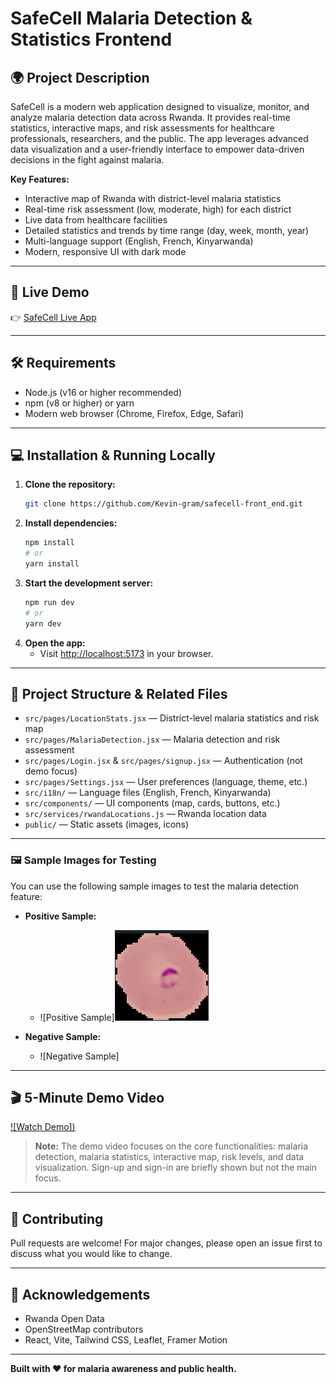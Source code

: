 # SafeCell Malaria Detection & Statistics Frontend

## 🌍 Project Description

SafeCell is a modern web application designed to visualize, monitor, and analyze malaria detection data across Rwanda. It provides real-time statistics, interactive maps, and risk assessments for healthcare professionals, researchers, and the public. The app leverages advanced data visualization and a user-friendly interface to empower data-driven decisions in the fight against malaria.

**Key Features:**
- Interactive map of Rwanda with district-level malaria statistics
- Real-time risk assessment (low, moderate, high) for each district
- Live data from healthcare facilities
- Detailed statistics and trends by time range (day, week, month, year)
- Multi-language support (English, French, Kinyarwanda)
- Modern, responsive UI with dark mode

---

## 🚀 Live Demo

👉 [SafeCell Live App](https://safecell.netlify.app/)

---

## 🛠️ Requirements

- Node.js (v16 or higher recommended)
- npm (v8 or higher) or yarn
- Modern web browser (Chrome, Firefox, Edge, Safari)

---

## 💻 Installation & Running Locally

1. **Clone the repository:**
   ```bash
   git clone https://github.com/Kevin-gram/safecell-front_end.git
   ```
2. **Install dependencies:**
   ```bash
   npm install
   # or
   yarn install
   ```
3. **Start the development server:**
   ```bash
   npm run dev
   # or
   yarn dev
   ```
4. **Open the app:**
   - Visit [http://localhost:5173](http://localhost:5173) in your browser.

---

## 📂 Project Structure & Related Files

- `src/pages/LocationStats.jsx` — District-level malaria statistics and risk map
- `src/pages/MalariaDetection.jsx` — Malaria detection and risk assessment
- `src/pages/Login.jsx` & `src/pages/signup.jsx` — Authentication (not demo focus)
- `src/pages/Settings.jsx` — User preferences (language, theme, etc.)
- `src/i18n/` — Language files (English, French, Kinyarwanda)
- `src/components/` — UI components (map, cards, buttons, etc.)
- `src/services/rwandaLocations.js` — Rwanda location data
- `public/` — Static assets (images, icons)

---

### 🖼️ Sample Images for Testing

You can use the following sample images to test the malaria detection feature:

- **Positive Sample:**
  - ![Positive Sample]![alt text](image.png)

- **Negative Sample:**
  - ![Negative Sample]

---

## 🎬 5-Minute Demo Video

[![Watch Demo])](https://www.loom.com/share/ba94bb2950c24cccb1ee6e20343b25a2?sid=1c1ba3cf-6a54-44f0-b03d-c0834648e4c9)

> **Note:** The demo video focuses on the core functionalities: malaria detection, malaria statistics, interactive map, risk levels, and data visualization. Sign-up and sign-in are briefly shown but not the main focus.

---

## 🤝 Contributing

Pull requests are welcome! For major changes, please open an issue first to discuss what you would like to change.

---

## 🙏 Acknowledgements

- Rwanda Open Data
- OpenStreetMap contributors
- React, Vite, Tailwind CSS, Leaflet, Framer Motion

---

**Built with ❤️ for malaria awareness and public health.**
